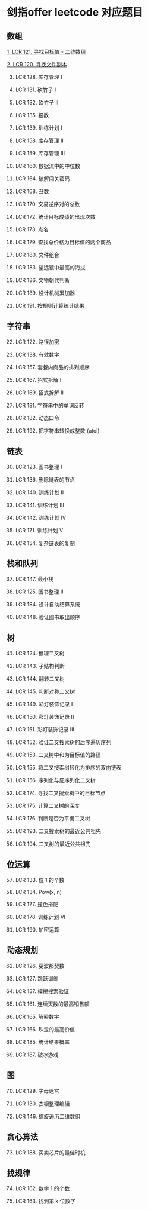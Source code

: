 # 剑指offer leetcode 对应题目

## 数组

[1. LCR 121. 寻找目标值 - 二维数组](./LCR%20121.寻找目标值-二维数组.cpp)

[2. LCR 120. 寻找文件副本]()

3. LCR 128. 库存管理 I

4. LCR 131. 砍竹子 I

5. LCR 132. 砍竹子 II

6. LCR 135. 报数

7. LCR 139. 训练计划 I

8. LCR 158. 库存管理 II

9. LCR 159. 库存管理 III

10. LCR 160. 数据流中的中位数

11. LCR 164. 破解闯关密码

12. LCR 168. 丑数

13. LCR 170. 交易逆序对的总数

14. LCR 172. 统计目标成绩的出现次数

15. LCR 173. 点名

16. LCR 179. 查找总价格为目标值的两个商品

17. LCR 180. 文件组合

18. LCR 183. 望远镜中最高的海拔

19. LCR 186. 文物朝代判断

20. LCR 189. 设计机械累加器

21. LCR 191. 按规则计算统计结果

## 字符串

22. LCR 122. 路径加密

23. LCR 138. 有效数字

24. LCR 157. 套餐内商品的排列顺序

25. LCR 167. 招式拆解 I

26. LCR 169. 招式拆解 II

27. LCR 181. 字符串中的单词反转

28. LCR 182. 动态口令

29. LCR 192. 把字符串转换成整数 (atoi)

## 链表

30. LCR 123. 图书整理 I

31. LCR 136. 删除链表的节点

32. LCR 140. 训练计划 II

33. LCR 141. 训练计划 III

34. LCR 142. 训练计划 IV

35. LCR 171. 训练计划 V

36. LCR 154. 复杂链表的复制

## 栈和队列

37. LCR 147. 最小栈

38. LCR 125. 图书整理 II

39. LCR 184. 设计自助结算系统

40. LCR 148. 验证图书取出顺序

## 树

41. LCR 124. 推理二叉树

42. LCR 143. 子结构判断

43. LCR 144. 翻转二叉树

44. LCR 145. 判断对称二叉树

45. LCR 149. 彩灯装饰记录 I

46. LCR 150. 彩灯装饰记录 II

47. LCR 151. 彩灯装饰记录 III

48. LCR 152. 验证二叉搜索树的后序遍历序列

49. LCR 153. 二叉树中和为目标值的路径

50. LCR 155. 将二叉搜索树转化为排序的双向链表

51. LCR 156. 序列化与反序列化二叉树

52. LCR 174. 寻找二叉搜索树中的目标节点

53. LCR 175. 计算二叉树的深度

54. LCR 176. 判断是否为平衡二叉树

55. LCR 193. 二叉搜索树的最近公共祖先

56. LCR 194. 二叉树的最近公共祖先

## 位运算

57. LCR 133. 位 1 的个数

58. LCR 134. Pow(x, n)

59. LCR 177. 撞色搭配

60. LCR 178. 训练计划 VI

61. LCR 190. 加密运算

## 动态规划

62. LCR 126. 斐波那契数

63. LCR 127. 跳跃训练

64. LCR 137. 模糊搜索验证

65. LCR 161. 连续天数的最高销售额

66. LCR 165. 解密数字

67. LCR 166. 珠宝的最高价值

68. LCR 185. 统计结果概率

69. LCR 187. 破冰游戏

## 图

70. LCR 129. 字母迷宫

71. LCR 130. 衣橱整理​编辑

72. LCR 146. 螺旋遍历二维数组

## 贪心算法

73. LCR 188. 买卖芯片的最佳时机

## 找规律

74. LCR 162. 数字 1 的个数

75. LCR 163. 找到第 k 位数字

